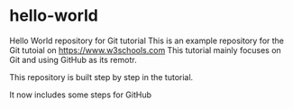 # hello-world
Hello World repository for Git tutorial
This is an example repository for the Git tutoial on https://www.w3schools.com
This tutorial mainly focuses on Git and using GitHub as its remotr.

This repository is built step by step in the tutorial.

It now includes some steps for GitHub

